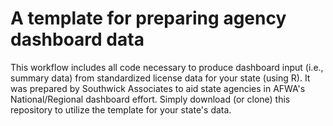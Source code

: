 # A template for preparing agency dashboard data

This workflow includes all code necessary to produce dashboard input (i.e., summary data) from standardized license data for your state (using R). It was prepared by Southwick Associates to aid state agencies in AFWA's National/Regional dashboard effort. Simply download (or clone) this repository to utilize the template for your state's data.

